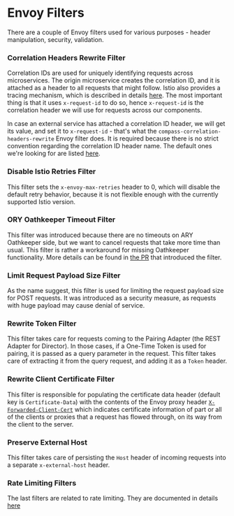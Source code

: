 # Envoy Filters

There are a couple of Envoy filters used for various purposes - header manipulation, security, validation.

### Correlation Headers Rewrite Filter
Correlation IDs are used for uniquely identifying requests across microservices. The origin microservice creates the correlation ID, and it is attached as a header to all requests that might follow.
Istio also provides a tracing mechanism, which is described in details [here](https://istio.io/latest/about/faq/distributed-tracing/#how-to-support-tracing). The most important thing is that it uses `x-request-id` to do so, hence `x-request-id` is the correlation header we will use for requests across our components.

In case an external service has attached a correlation ID header, we will get its value, and set it to `x-request-id` - that's what the `compass-correlation-headers-rewrite` Envoy filter does.
It is required because there is no strict convention regarding the correlation ID header name. The default ones we're looking for are listed [here](https://github.com/kyma-incubator/compass/blob/d429d01b34eb1a7512c9613dff2bc27d6c814857/chart/compass/values.yaml#L304).

### Disable Istio Retries Filter
This filter sets the `x-envoy-max-retries` header to 0, which will disable the default retry behavior, because it is not flexible enough with the currently supported Istio version. 

### ORY Oathkeeper Timeout Filter
This filter was introduced because there are no timeouts on ARY Oathkeeper side, but we want to cancel requests that take more time than usual.
This filter is rather a workaround for missing Oathkeeper functionality. More details can be found in [the PR](https://github.com/kyma-incubator/compass/pull/1886) that introduced the filter.

### Limit Request Payload Size Filter
As the name suggest, this filter is used for limiting the request payload size for POST requests. It was introduced as a security measure, as requests with huge payload may cause denial of service.

### Rewrite Token Filter
This filter takes care for requests coming to the Pairing Adapter (the REST Adapter for Director). In those cases, if a One-Time Token is used for pairing, it is passed as a query parameter in the request. This filter takes care of extracting it from the query request, and adding it as a `Token` header.

### Rewrite Client Certificate Filter
This filter is responsible for populating the certificate data header (default key is `Certificate-Data`) with the contents of the Envoy proxy header [`X-Forwarded-Client-Cert`](https://www.envoyproxy.io/docs/envoy/latest/configuration/http/http_conn_man/headers#x-forwarded-client-cert) which indicates certificate information of part or all of the clients or proxies that a request has flowed through, on its way from the client to the server.

### Preserve External Host
This filter takes care of persisting the `Host` header of incoming requests into a separate `x-external-host` header.

### Rate Limiting Filters
The last filters are related to rate limiting. They are documented in details [here](./10-01-rate-limiting.md)
